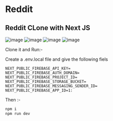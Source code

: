 # Reddit
## Reddit CLone with Next JS

![image](https://user-images.githubusercontent.com/83405769/167091950-0283b164-c1e8-437d-a470-73c51077b4a6.png)
![image](https://user-images.githubusercontent.com/83405769/167092002-2e50b7e9-b9ba-4228-8cd3-108d5204329c.png)
![image](https://user-images.githubusercontent.com/83405769/167092076-8e4b6dd6-e574-45bb-9bbd-1ffea8d82c1b.png)
![image](https://user-images.githubusercontent.com/83405769/167092248-4e18cfef-90b0-4238-b4a6-c027002d77c4.png)


Clone it and Run:-

Create a .env.local file and give the following fiels
```
NEXT_PUBLIC_FIREBASE_API_KEY=
NEXT_PUBLIC_FIREBASE_AUTH_DOMAIN=
NEXT_PUBLIC_FIREBASE_PROJECT_ID=
NEXT_PUBLIC_FIREBASE_STORAGE_BUCKET=
NEXT_PUBLIC_FIREBASE_MESSAGING_SENDER_ID=
NEXT_PUBLIC_FIREBASE_APP_ID=1:
```
Then :-

```bash
npm i
npm run dev
```
